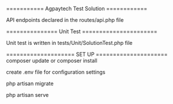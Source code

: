 =========== Agpaytech Test Solution ============

API endpoints declared in the routes/api.php file


=============== Unit Test ======================

Unit test is written in tests/Unit/SolutionTest.php file


==================== SET UP =====================
composer update or composer install

create .env file for configuration settings

php artisan migrate

php artisan serve
